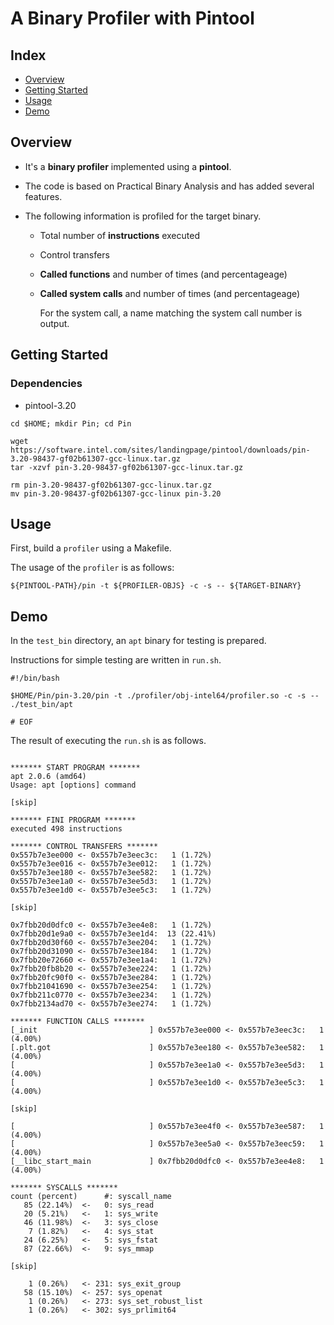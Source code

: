 # A Binary Profiler with Pintool

## Index

  - [Overview](#overview) 
  - [Getting Started](#getting-started)
  - [Usage](#Usage)
  - [Demo](#Demo)

## Overview

- It's a **binary profiler** implemented using a **pintool**.

- The code is based on Practical Binary Analysis and has added several features.

- The following information is profiled for the target binary.

  - Total number of **instructions** executed

  - Control transfers

  - **Called functions** and number of times (and percentageage)

  - **Called system calls** and number of times (and percentageage)

    For the system call, a name matching the system call number is output.

## Getting Started

### Dependencies

- pintool-3.20

```
cd $HOME; mkdir Pin; cd Pin

wget https://software.intel.com/sites/landingpage/pintool/downloads/pin-3.20-98437-gf02b61307-gcc-linux.tar.gz
tar -xzvf pin-3.20-98437-gf02b61307-gcc-linux.tar.gz

rm pin-3.20-98437-gf02b61307-gcc-linux.tar.gz
mv pin-3.20-98437-gf02b61307-gcc-linux pin-3.20
```

## Usage

First, build a `profiler` using a Makefile.

The usage of the `profiler` is as follows:

```
${PINTOOL-PATH}/pin -t ${PROFILER-OBJS} -c -s -- ${TARGET-BINARY}
```

## Demo

In the `test_bin` directory, an `apt` binary for testing is prepared.

Instructions for simple testing are written in `run.sh`.

```
#!/bin/bash

$HOME/Pin/pin-3.20/pin -t ./profiler/obj-intel64/profiler.so -c -s -- ./test_bin/apt

# EOF
```

The result of executing the `run.sh` is as follows.

```

******* START PROGRAM *******
apt 2.0.6 (amd64)
Usage: apt [options] command

[skip]

******* FINI PROGRAM *******
executed 498 instructions

******* CONTROL TRANSFERS *******
0x557b7e3ee000 <- 0x557b7e3eec3c:   1 (1.72%)
0x557b7e3ee016 <- 0x557b7e3ee012:   1 (1.72%)
0x557b7e3ee180 <- 0x557b7e3ee582:   1 (1.72%)
0x557b7e3ee1a0 <- 0x557b7e3ee5d3:   1 (1.72%)
0x557b7e3ee1d0 <- 0x557b7e3ee5c3:   1 (1.72%)

[skip]

0x7fbb20d0dfc0 <- 0x557b7e3ee4e8:   1 (1.72%)
0x7fbb20d1e9a0 <- 0x557b7e3ee1d4:  13 (22.41%)
0x7fbb20d30f60 <- 0x557b7e3ee204:   1 (1.72%)
0x7fbb20d31090 <- 0x557b7e3ee184:   1 (1.72%)
0x7fbb20e72660 <- 0x557b7e3ee1a4:   1 (1.72%)
0x7fbb20fb8b20 <- 0x557b7e3ee224:   1 (1.72%)
0x7fbb20fc90f0 <- 0x557b7e3ee284:   1 (1.72%)
0x7fbb21041690 <- 0x557b7e3ee254:   1 (1.72%)
0x7fbb211c0770 <- 0x557b7e3ee234:   1 (1.72%)
0x7fbb2134ad70 <- 0x557b7e3ee274:   1 (1.72%)

******* FUNCTION CALLS *******
[_init                         ] 0x557b7e3ee000 <- 0x557b7e3eec3c:   1 (4.00%)
[.plt.got                      ] 0x557b7e3ee180 <- 0x557b7e3ee582:   1 (4.00%)
[                              ] 0x557b7e3ee1a0 <- 0x557b7e3ee5d3:   1 (4.00%)
[                              ] 0x557b7e3ee1d0 <- 0x557b7e3ee5c3:   1 (4.00%)

[skip]

[                              ] 0x557b7e3ee4f0 <- 0x557b7e3ee587:   1 (4.00%)
[                              ] 0x557b7e3ee5a0 <- 0x557b7e3eec59:   1 (4.00%)
[__libc_start_main             ] 0x7fbb20d0dfc0 <- 0x557b7e3ee4e8:   1 (4.00%)

******* SYSCALLS *******
count (percent)      #: syscall_name
   85 (22.14%)  <-   0: sys_read
   20 (5.21%)   <-   1: sys_write
   46 (11.98%)  <-   3: sys_close
    7 (1.82%)   <-   4: sys_stat
   24 (6.25%)   <-   5: sys_fstat
   87 (22.66%)  <-   9: sys_mmap

[skip]

    1 (0.26%)   <- 231: sys_exit_group
   58 (15.10%)  <- 257: sys_openat
    1 (0.26%)   <- 273: sys_set_robust_list
    1 (0.26%)   <- 302: sys_prlimit64
```


